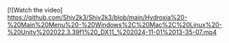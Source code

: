[![Watch the video] https://github.com/Shiv2k3/Shiv2k3/blob/main/Hydroxia%20-%20Main%20Menu%20-%20Windows%2C%20Mac%2C%20Linux%20-%20Unity%202022.3.39f1%20_DX11_%202024-11-01%2013-35-07.mp4
